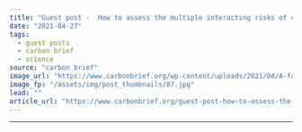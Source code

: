 ```yaml
---
title: "Guest post -  How to assess the multiple interacting risks of climate change"
date: "2021-04-27"
tags: 
  - guest posts
  - carbon brief
  - science
source: "carbon brief"
image_url: "https://www.carbonbrief.org/wp-content/uploads/2021/04/A-family-negotiates-their-way-through-caked-mud-at-Theewaterskloof-dam-at-as-Cape-Town-faces-Day-Zero-edited-583x372.jpg"
image_fp: "/assets/img/post_thumbnails/87.jpg"
lead: ""
article_url: "https://www.carbonbrief.org/guest-post-how-to-assess-the-multiple-interacting-risks-of-climate-change"
---
```


---
